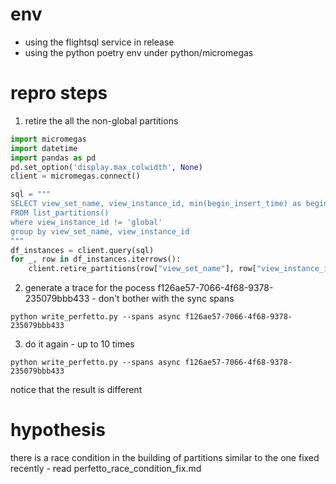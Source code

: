 # env
- using the flightsql service in release
- using the python poetry env under python/micromegas

# repro steps

1. retire the all the non-global partitions

```python
import micromegas
import datetime
import pandas as pd
pd.set_option('display.max_colwidth', None)
client = micromegas.connect()

sql = """
SELECT view_set_name, view_instance_id, min(begin_insert_time) as begin, max(end_insert_time) as end
FROM list_partitions()
where view_instance_id != 'global'
group by view_set_name, view_instance_id
"""
df_instances = client.query(sql)
for _, row in df_instances.iterrows():
    client.retire_partitions(row["view_set_name"], row["view_instance_id"], row["begin"], row["end"])

```

2. generate a trace for the pocess f126ae57-7066-4f68-9378-235079bbb433 - don't bother with the sync spans

```shell
python write_perfetto.py --spans async f126ae57-7066-4f68-9378-235079bbb433
```

3. do it again - up to 10 times

```shell
python write_perfetto.py --spans async f126ae57-7066-4f68-9378-235079bbb433
```

notice that the result is different

# hypothesis

there is a race condition in the building of partitions similar to the one fixed recently - read perfetto_race_condition_fix.md
